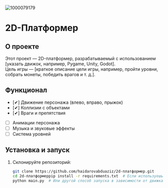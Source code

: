 ![1000079179](https://github.com/user-attachments/assets/167efaaa-d996-4ea9-8013-011ea2d139ec)
# 2D-Платформер  

## О проекте  
Этот проект — 2D-платформер, разрабатываемый с использованием [указать движок, например, Pygame, Unity, Godot].  
Цель игры — [краткое описание цели игры, например, пройти уровни, собрать монеты, победить врагов и т. д.].  

## Функционал  
- [✔] Движение персонажа (влево, вправо, прыжок)  
- [✔] Коллизии с объектами  
- [✔] Враги и препятствия  
- [ ] Анимации персонажа  
- [ ] Музыка и звуковые эффекты  
- [ ] Система уровней  

## Установка и запуск  
1. Склонируйте репозиторий:  
   ```sh
   git clone https://github.com/haidarovabduaziz/2d-платформер.git
   cd 2d-платформерpip install -r requirements.txt  # Если используешь Python
   python main.py  # Или другой способ запуска в зависимости от движка
